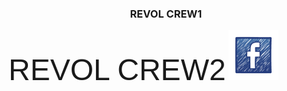 	
<HTML>
<HEAD>
</HEAD>
<H3 align="center">REVOL CREW1</H3>
<BODY BACKGROUND="e75659621ccec0a3d803c5803817297e.jpg">
<font size="200" align="left" face="Comic Sans MS, Arial, MS Sans Serif">
REVOL CREW2</font>
<m background: yellow padding: 20px 20px 20px 80px ></m>
<a href="https://www.facebook.com/TripulacionRevol/?ref=bookmarks  " target="_blank"><img alt="siguenos en facebook" height="80" src="facebook_icono (1).png" title="siguenos en facebook" width="80" /></a>
</BODY>
</HTML>
